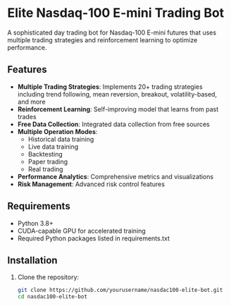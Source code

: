 # Elite Nasdaq-100 E-mini Trading Bot

A sophisticated day trading bot for Nasdaq-100 E-mini futures that uses multiple trading strategies and reinforcement learning to optimize performance.

## Features

- **Multiple Trading Strategies**: Implements 20+ trading strategies including trend following, mean reversion, breakout, volatility-based, and more
- **Reinforcement Learning**: Self-improving model that learns from past trades
- **Free Data Collection**: Integrated data collection from free sources
- **Multiple Operation Modes**:
  - Historical data training
  - Live data training
  - Backtesting
  - Paper trading
  - Real trading
- **Performance Analytics**: Comprehensive metrics and visualizations
- **Risk Management**: Advanced risk control features

## Requirements

- Python 3.8+
- CUDA-capable GPU for accelerated training
- Required Python packages listed in requirements.txt

## Installation

1. Clone the repository:
   ```bash
   git clone https://github.com/yourusername/nasdac100-elite-bot.git
   cd nasdac100-elite-bot